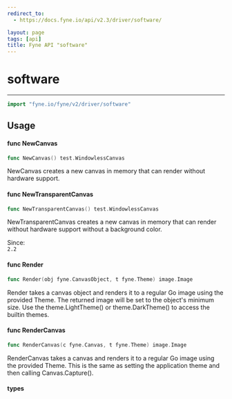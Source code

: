 ```yaml
---
redirect_to:
  - https://docs.fyne.io/api/v2.3/driver/software/

layout: page
tags: [api]
title: Fyne API "software"
---
```



# software
---
```go
import "fyne.io/fyne/v2/driver/software"
```


## Usage

#### func  NewCanvas

```go
func NewCanvas() test.WindowlessCanvas
```
NewCanvas creates a new canvas in memory that can render without hardware support.

#### func  NewTransparentCanvas

```go
func NewTransparentCanvas() test.WindowlessCanvas
```
NewTransparentCanvas creates a new canvas in memory that can render without hardware support without a background color.


<div class="since">Since: <code>
2.2</code></div>

#### func  Render

```go
func Render(obj fyne.CanvasObject, t fyne.Theme) image.Image
```
Render takes a canvas object and renders it to a regular Go image using the provided Theme. The returned image will be set to the object's minimum size. Use the theme.LightTheme() or theme.DarkTheme() to access the builtin themes.

#### func  RenderCanvas

```go
func RenderCanvas(c fyne.Canvas, t fyne.Theme) image.Image
```
RenderCanvas takes a canvas and renders it to a regular Go image using the provided Theme. This is the same as setting the application theme and then calling Canvas.Capture().

#### types
